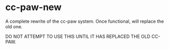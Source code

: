 # cc-paw-new

A complete rewrite of the cc-paw system. Once functional, will replace the old one.

DO NOT ATTEMPT TO USE THIS UNTIL IT HAS REPLACED THE OLD CC-PAW.
